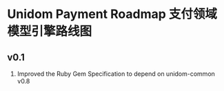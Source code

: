# Unidom Payment Roadmap 支付领域模型引擎路线图

## v0.1
1. Improved the Ruby Gem Specification to depend on unidom-common v0.8
